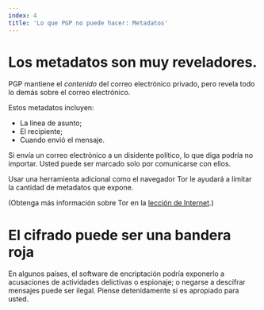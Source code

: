 ```yaml
---
index: 4
title: 'Lo que PGP no puede hacer: Metadatos'
---
```

# Los metadatos son muy reveladores.

PGP mantiene el *contenido* del correo electrónico privado, pero revela todo lo demás sobre el correo electrónico.

Estos metadatos incluyen:

*   La línea de asunto;
*   El recipiente;
*   Cuando envió el mensaje.

Si envía un correo electrónico a un disidente político, lo que diga podría no importar. Usted puede ser marcado solo por comunicarse con ellos.

Usar una herramienta adicional como el navegador Tor le ayudará a limitar la cantidad de metadatos que expone.

(Obtenga más información sobre Tor en la [lección de Internet](umbrella://communications/the-internet).)

# El cifrado puede ser una bandera roja

En algunos países, el software de encriptación podría exponerlo a acusaciones de actividades delictivas o espionaje; o negarse a descifrar mensajes puede ser ilegal. Piense detenidamente si es apropiado para usted.